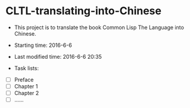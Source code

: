 # CLTL-translating-into-Chinese
- This project is to translate the book Common Lisp The Language into Chinese.

- Starting time: 2016-6-6
- Last modified time: 2016-6-6 20:35
- Task lists:

- [ ] Preface
- [ ] Chapter 1
- [ ] Chapter 2
- [ ] ......
